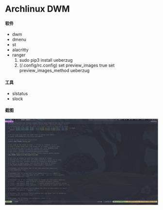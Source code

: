 # Archlinux DWM

#### 软件

+ dwm
+ dmenu
+ st
+ alacritty
+ ranger
	1. sudo pip3 install ueberzug
	2. (/.config/rc.config)
		set preview_images true
		set preview_images_method ueberzug


#### 工具

+ slstatus
+ slock

#### 截图

![dwm nvim](./22012821-4229.png)

